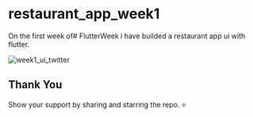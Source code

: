 # restaurant_app_week1

On the first week of# FlutterWeek i have builded a restaurant app ui with flutter.


![week1_ui_twitter](https://user-images.githubusercontent.com/61899657/212533585-4d95813a-173d-455c-9e4f-e3b047aff8d4.png)

## Thank You
Show your support by sharing and starring the repo. ⭐️
